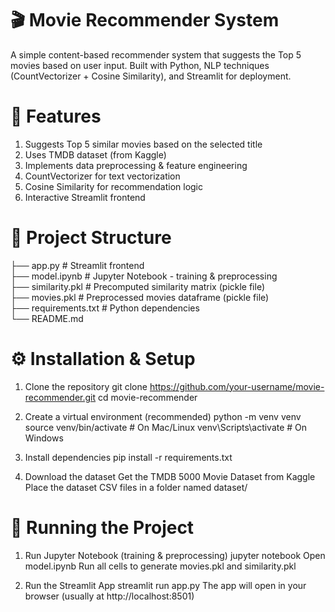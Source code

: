 # 🎬 Movie Recommender System
A simple content-based recommender system that suggests the Top 5 movies based on user input.
Built with Python, NLP techniques (CountVectorizer + Cosine Similarity), and Streamlit for deployment.

# 📌 Features
1. Suggests Top 5 similar movies based on the selected title
2. Uses TMDB dataset (from Kaggle)
3. Implements data preprocessing & feature engineering
4. CountVectorizer for text vectorization
5. Cosine Similarity for recommendation logic
6. Interactive Streamlit frontend

# 📂 Project Structure
├── app.py              # Streamlit frontend<br>
├── model.ipynb         # Jupyter Notebook - training & preprocessing<br>
├── similarity.pkl      # Precomputed similarity matrix (pickle file)<br>
├── movies.pkl          # Preprocessed movies dataframe (pickle file)<br>
├── requirements.txt    # Python dependencies<br>
└── README.md

# ⚙️ Installation & Setup
1. Clone the repository
  git clone https://github.com/your-username/movie-recommender.git
  cd movie-recommender

2. Create a virtual environment (recommended)
  python -m venv venv
  source venv/bin/activate   # On Mac/Linux
  venv\Scripts\activate      # On Windows

3. Install dependencies
  pip install -r requirements.txt

4. Download the dataset
  Get the TMDB 5000 Movie Dataset from Kaggle
  Place the dataset CSV files in a folder named dataset/

# 🚀 Running the Project
1. Run Jupyter Notebook (training & preprocessing)
  jupyter notebook
  Open model.ipynb
  Run all cells to generate movies.pkl and similarity.pkl

2. Run the Streamlit App
  streamlit run app.py
  The app will open in your browser (usually at http://localhost:8501)
